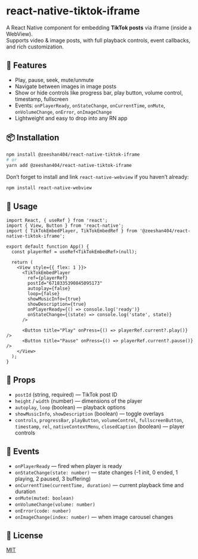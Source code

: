 # react-native-tiktok-iframe

A React Native component for embedding **TikTok posts** via iframe (inside a WebView).  
Supports video & image posts, with full playback controls, event callbacks, and rich customization.

## 🌟 Features

- Play, pause, seek, mute/unmute  
- Navigate between images in image posts  
- Show or hide controls like progress bar, play button, volume control, timestamp, fullscreen  
- Events: `onPlayerReady`, `onStateChange`, `onCurrentTime`, `onMute`, `onVolumeChange`, `onError`, `onImageChange`  
- Lightweight and easy to drop into any RN app

## 📦 Installation

```bash
npm install @zeeshan404/react-native-tiktok-iframe
# or
yarn add @zeeshan404/react-native-tiktok-iframe
```

Don’t forget to install and link `react-native-webview` if you haven’t already:

```bash
npm install react-native-webview
```

## 🚀 Usage

```tsx
import React, { useRef } from 'react';
import { View, Button } from 'react-native';
import { TikTokEmbedPlayer, TikTokEmbedRef } from '@zeeshan404/react-native-tiktok-iframe';

export default function App() {
  const playerRef = useRef<TikTokEmbedRef>(null);

  return (
    <View style={{ flex: 1 }}>
      <TikTokEmbedPlayer
        ref={playerRef}
        postId="6718335390845095173"
        autoplay={false}
        loop={false}
        showMusicInfo={true}
        showDescription={true}
        onPlayerReady={() => console.log('ready')}
        onStateChange={(state) => console.log('state', state)}
      />

      <Button title="Play" onPress={() => playerRef.current?.play()} />
      <Button title="Pause" onPress={() => playerRef.current?.pause()} />
    </View>
  );
}
```

## 🧩 Props

- `postId` (string, required) — TikTok post ID
- `height` / `width` (number) — dimensions of the player
- `autoplay`, `loop` (boolean) — playback options
- `showMusicInfo`, `showDescription` (boolean) — toggle overlays
- `controls`, `progressBar`, `playButton`, `volumeControl`, `fullscreenButton`, `timestamp`, `rel`, `nativeContextMenu`, `closedCaption` (boolean) — player controls

## 🎯 Events

- `onPlayerReady` — fired when player is ready
- `onStateChange(state: number)` — state changes (-1 init, 0 ended, 1 playing, 2 paused, 3 buffering)
- `onCurrentTime(currentTime, duration)` — current playback time and duration
- `onMute(muted: boolean)`
- `onVolumeChange(volume: number)`
- `onError(code: number)`
- `onImageChange(index: number)` — when image carousel changes

## 📄 License

[MIT](https://choosealicense.com/licenses/mit/)